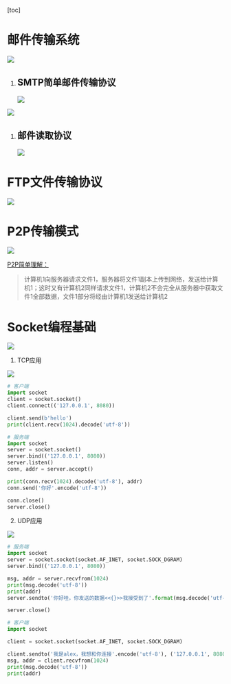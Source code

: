 [toc]

# 邮件传输系统

![](D:\Notes\计算机网络\应用层\2021-11-13_211521.png)

1. ## SMTP简单邮件传输协议

   ![](D:\Notes\计算机网络\应用层\2021-11-13_212312.png)



![](D:\Notes\计算机网络\应用层\2021-11-13_213048.png)



1. ## 邮件读取协议

   ![](D:\Notes\计算机网络\应用层\2021-11-13_213444.png)

   

# FTP文件传输协议

![](D:\Notes\计算机网络\应用层\2021-11-13_213757.png)

# P2P传输模式

![](D:\Notes\计算机网络\应用层\2021-11-13_213937.png)

<u>P2P简单理解：</u>

> 计算机1向服务器请求文件1，服务器将文件1副本上传到网络，发送给计算机1；这时又有计算机2同样请求文件1，计算机2不会完全从服务器中获取文件1全部数据，文件1部分将经由计算机1发送给计算机2

# Socket编程基础

![](D:\Notes\计算机网络\应用层\2021-11-13_214151.png)

1. TCP应用

![](D:\Notes\计算机网络\应用层\2021-11-13_214223.png)

```python
# 客户端
import socket
client = socket.socket()
client.connect(('127.0.0.1', 8080))

client.send(b'hello')
print(client.recv(1024).decode('utf-8'))
```

```python
# 服务端
import socket
server = socket.socket()
server.bind(('127.0.0.1', 8080))
server.listen()
conn, addr = server.accept()

print(conn.recv(1024).decode('utf-8'), addr)
conn.send('你好'.encode('utf-8'))

conn.close()
server.close()
```



2. UDP应用

![](D:\Notes\计算机网络\应用层\2021-11-13_214249.png)

```python
# 服务端
import socket
server = socket.socket(socket.AF_INET, socket.SOCK_DGRAM)
server.bind(('127.0.0.1', 8080))

msg, addr = server.recvfrom(1024)
print(msg.decode('utf-8'))
print(addr)
server.sendto('你好哇，你发送的数据<<{}>>我接受到了'.format(msg.decode('utf-8')).encode('utf-8'), addr)

server.close()
```

```python
# 客户端
import socket

client = socket.socket(socket.AF_INET, socket.SOCK_DGRAM)

client.sendto('我是alex，我想和你连接'.encode('utf-8'), ('127.0.0.1', 8080))
msg, addr = client.recvfrom(1024)
print(msg.decode('utf-8'))
print(addr)
```

